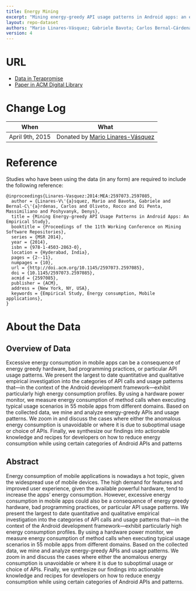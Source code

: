 ```yaml
---
title: Energy Mining
excerpt: "Mining energy-greedy API usage patterns in Android apps: an empirical study"
layout: repo-dataset
authors: "Mario Linares-Vásquez; Gabriele Bavota; Carlos Bernal-Cárdenas; Rocco Oliveto; Massimiliano Di Penta; Denys Poshyvanyk"
version: 4
---
```


# URL

* [Data in Terapromise](https://terapromise.csc.ncsu.edu:8443/!/#repo/view/head/code-analysis/apienergymining)
* [Paper in ACM Digital Library](http://dl.acm.org/citation.cfm?id=2597085)

# Change Log

When | What
---- | ----
April 9th, 2015 | Donated by [Mario Linares-Vásquez](/repo/people/data-donors/promise4.html)

# Reference

Studies who have been using the data (in any form) are required to include the following reference:

```
@inproceedings{Linares-Vasquez:2014:MEA:2597073.2597085,
  author = {Linares-V\'{a}squez, Mario and Bavota, Gabriele and Bernal-C\'{a}rdenas, Carlos and Oliveto, Rocco and Di Penta, Massimiliano and Poshyvanyk, Denys},
  title = {Mining Energy-greedy API Usage Patterns in Android Apps: An Empirical Study},
  booktitle = {Proceedings of the 11th Working Conference on Mining Software Repositories},
  series = {MSR 2014},
  year = {2014},
  isbn = {978-1-4503-2863-0},
  location = {Hyderabad, India},
  pages = {2--11},
  numpages = {10},
  url = {http://doi.acm.org/10.1145/2597073.2597085},
  doi = {10.1145/2597073.2597085},
  acmid = {2597085},
  publisher = {ACM},
  address = {New York, NY, USA},
  keywords = {Empirical Study, Energy consumption, Mobile applications},
}
```

# About the Data

## Overview of Data

Excessive energy consumption in mobile apps can be a consequence of energy greedy hardware, bad programming practices, or particular API usage patterns. We present the largest to date quantitative and qualitative empirical investigation into the categories of API calls and usage patterns that—in the context of the Android development framework—exhibit particularly high energy consumption profiles. By using a hardware power monitor, we measure energy consumption of method calls when executing typical usage scenarios in 55 mobile apps from different domains. Based on the collected data, we mine and analyze energy-greedy APIs and usage patterns. We zoom in and discuss the cases where either the anomalous energy consumption is unavoidable or where it is due to suboptimal usage or choice of APIs. Finally, we synthesize our findings into actionable knowledge and recipes for developers on how to reduce energy consumption while using certain categories of Android APIs and patterns

## Abstract

Energy consumption of mobile applications is nowadays a hot topic, given the widespread use of mobile devices. The high demand for features and improved user experience, given the available powerful hardware, tend to increase the apps’ energy consumption. However, excessive energy consumption in mobile apps could also be a consequence of energy greedy hardware, bad programming practices, or particular API usage patterns. We present the largest to date quantitative and qualitative empirical investigation into the categories of API calls and usage patterns that—in the context of the Android development framework—exhibit particularly high energy consumption profiles. By using a hardware power monitor, we measure energy consumption of method calls when executing typical usage scenarios in 55 mobile apps from different domains. Based on the collected data, we mine and analyze energy-greedy APIs and usage patterns. We zoom in and discuss the cases where either the anomalous energy consumption is unavoidable or where it is due to suboptimal usage or choice of APIs. Finally, we synthesize our findings into actionable knowledge and recipes for developers on how to reduce energy consumption while using certain categories of Android APIs and patterns.
